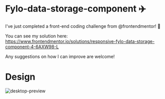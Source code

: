 # Fylo-data-storage-component ✈️

I've just completed a front-end coding challenge from @frontendmentor! 🎉

You can see my solution here: https://www.frontendmentor.io/solutions/responsive-fylo-data-storage-component-4-6AXW98-L

Any suggestions on how I can improve are welcome!

<h1>Design</h1>

![desktop-preview](https://github.com/pouripz/Fylo-data-storage-component/assets/134682861/40998696-15f4-4dfb-8e31-f04f3dee4e10)
